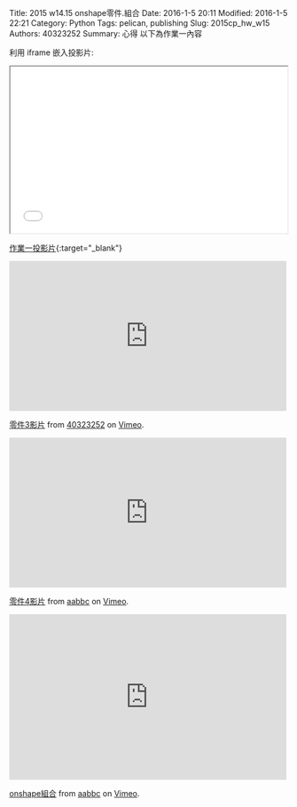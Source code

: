 Title: 2015 w14.15 onshape零件.組合
Date: 2016-1-5 20:11
Modified: 2016-1-5 22:21
Category: Python
Tags: pelican, publishing
Slug: 2015cp_hw_w15
Authors: 40323252
Summary: 心得
以下為作業一內容

利用 iframe 嵌入投影片:

<iframe src="simplest6.html" width="500" height="300"></iframe>

[作業一投影片](simplest6.html){:target="_blank"}
<iframe src="https://player.vimeo.com/video/150146485" width="500" height="270" frameborder="0" webkitallowfullscreen mozallowfullscreen allowfullscreen></iframe> <p><a href="https://vimeo.com/150146485">零件3影片</a> from <a href="https://vimeo.com/user45419779">40323252</a> on <a href="https://vimeo.com">Vimeo</a>.</p>
<iframe src="https://player.vimeo.com/video/150516075" width="500" height="270" frameborder="0" webkitallowfullscreen mozallowfullscreen allowfullscreen></iframe> <p><a href="https://vimeo.com/150516075">零件4影片</a> from <a href="https://vimeo.com/user47392068">aabbc</a> on <a href="https://vimeo.com">Vimeo</a>.</p>
<iframe src="https://player.vimeo.com/video/150516074" width="500" height="298" frameborder="0" webkitallowfullscreen mozallowfullscreen allowfullscreen></iframe> <p><a href="https://vimeo.com/150516074">onshape組合</a> from <a href="https://vimeo.com/user47392068">aabbc</a> on <a href="https://vimeo.com">Vimeo</a>.</p>